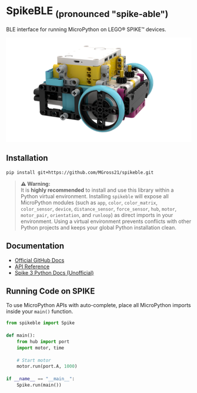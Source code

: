 # SpikeBLE <sub>(pronounced "spike-able")</sub>

BLE interface for running MicroPython on LEGO® SPIKE™ devices.  

![Lego Spike](assets/lego_spike.png)

## Installation

```bash
pip install git+https://github.com/MGross21/spikeble.git
```

> **⚠️ Warning:**  
> It is **highly recommended** to install and use this library within a Python virtual environment. Installing `spikeble` will expose all MicroPython modules (such as `app`, `color`, `color_matrix`, `color_sensor`, `device`, `distance_sensor`, `force_sensor`, `hub`, `motor`, `motor_pair`, `orientation`, and `runloop`) as direct imports in your environment. Using a virtual environment prevents conflicts with other Python projects and keeps your global Python installation clean.

## Documentation

- [Official GitHub Docs](https://github.com/LEGO/spike-prime-docs)
- [API Reference](https://lego.github.io/spike-prime-docs)
- [Spike 3 Python Docs (Unofficial)](https://tuftsceeo.github.io/SPIKEPythonDocs/SPIKE3.html)

## Running Code on SPIKE

To use MicroPython APIs with auto-complete, place all MicroPython imports inside your `main()` function.

```python
from spikeble import Spike

def main():
    from hub import port
    import motor, time

    # Start motor
    motor.run(port.A, 1000)

if __name__ == "__main__":
    Spike.run(main())
```

